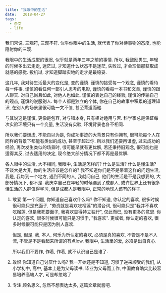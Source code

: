 ```yaml
---
title: "我眼中的生活"
date:   2018-04-27
tags:
  - 杂文
  - life
---
```


我们常说, 三观符, 三观不符. 似乎你眼中的生活, 就代表了你对待事物的态度, 也能隐射你的三观.

我眼中的生活成型的很迟, 似乎就是两年三年之前的事情. 所以, 我鼓励男生, 年轻的时候多出去走走, 迷茫过, 才知道什么状态不是迷茫, 失败过, 才会珍惜那获取成就感的感觉. 投机过, 才知道脚踏实地的走才是最稳妥.

这几年, 我对待生活最大的变化是, 变的谨慎. 谨慎的接受每一个观念, 谨慎的看待每一件事, 谨慎的看任何一部引人思考的电影, 谨慎的看每一本书和文章, 谨慎的跟人聊天. 对自己尚且如此, 对他人也如此, 谨慎的表达自己的经验, 谨慎的传输自己的观点, 谨慎的说服别人. 每个人都是独立的个体, 你在自己的故事中积累的道理知识, 在别人的场景里很可能一文不值, 甚至背道而驰.

与其说这是谨慎, 更像是包容, 对与错本身, 只有相对适用与否. 科学家总是保证每次实验环境只有一个变量, 生活没有实验, 环境背景也各不相同.

所以我们要谦虚, 不能自以为是, 你成功事迹的大背景只有你拥有, 很可能每个人在同样的背景下都能有类似的成功, 甚至于超过你. 所以我们还要再谦虚, 过去成功的经验, 再次发生类似的场景时, 很可能早就有更优解, 若还秉持旧观念, 很可能也是适得其反, 过去适用的决定, 现今绝大部分情况下都不再是最优解.

各人眼中的生活, 大不相同, 我眼中, 生活是怎样的? 什么是生活? 什么是懂生活? 不谈大是大非, 你的生活应该是怎样的? 我不知道你们是不是带着这样的问题生活, 我是, 我每到一个地方, 遇到不同的人, 我就问自己, 他们的生活是不是我想要的, 大部分情况下, 都不是. 我庆幸自己在年轻的时候遇到了成都人, 或许世界上还有很多懂生活的人群值得学习, 但是成都人是我眼中, 正常的地球人该有的样子.

1. 敢爱
   第一个问题, 你知道自己喜欢什么吗? 你不知道, 你认定的喜欢, 很多时候很可能只是充面子, "劳资就是喜欢吃榴莲"的潜台词, 很可能只是"我并不喜欢吃榴莲, 但是我死要面子, 我喜欢显得特立独行", 仅此而已, 没有更多的意思. 你认定的喜欢, 很多时候很可能只是习惯于, "我喜欢". 更或者, 你认定的喜欢, 很多时候很可能只是因为别人喜欢.

   但是, 但是, 我, 本人, 何乐为所认定的喜欢, 必须是真的喜欢, 不管是不是不入流, 不管是不是看起来所谓的有点low. 我眼中, 生活里的爱, 必须是出自真心.

   所以我们不要作, 作着, 作着, 就不认识自己是谁了.

2. 敢恨
   你知道自己讨厌什么吗? 我一开始还是不知道, 习惯了逆来顺受的我们, 从小学初中, 高中, 基本上是为父母读书, 毕业为父母而工作, 中国教育确实比较容易培养高端人才, 可是却忽略了

3. 专注
   顾名思义, 忽然不想表达太多, 这篇文章就酱吧.
 
